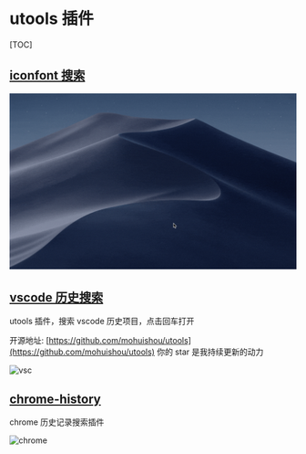 # utools 插件

[TOC]

## [iconfont 搜索](./iconfont)

![iconfont](./imgs/iconfont.gif)

## [vscode 历史搜索](./vscode)

utools 插件，搜索 vscode 历史项目，点击回车打开

开源地址: [https://github.com/mohuishou/utools](https://github.com/mohuishou/utools) 你的 star 是我持续更新的动力

![vsc](https://raw.githubusercontent.com/mohuishou/utools/master/imgs/vsc.gif)

## [chrome-history](./chrome-history)

chrome 历史记录搜索插件

![chrome](https://raw.githubusercontent.com/mohuishou/utools/master/imgs/chrome.gif)
